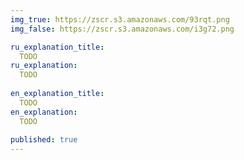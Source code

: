 ```yaml
---
img_true: https://zscr.s3.amazonaws.com/93rqt.png
img_false: https://zscr.s3.amazonaws.com/i3g72.png

ru_explanation_title:
  TODO
ru_explanation:
  TODO
  
en_explanation_title:
  TODO
en_explanation:
  TODO
  
published: true
---
```


